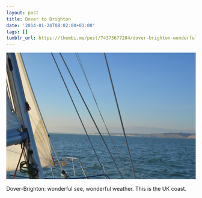 ```yaml
---
layout: post
title: Dover to Brighton
date: '2014-01-24T08:02:00+01:00'
tags: []
tumblr_url: https://thembi.me/post/74373677204/dover-brighton-wonderful-see-wonderful-weather
---
```

 ![](/files/tumblr_mzwjgk91Qr1tq106bo1_1280.jpg)  

Dover-Brighton: wonderful see, wonderful weather. This is the UK coast.
